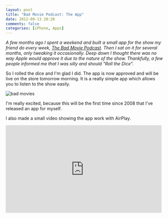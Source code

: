 ```yaml
---
layout: post
title: "Bad Movie Podcast: The App"
date: 2012-09-13 20:20
comments: false
categories: [iPhone, Apps]
---
```


_A few months ago I spent a weekend and built a small app for the show my friend do every week, [The Bad Movie Podcast](http://badmoviepodcast.com). Then I sat on it for several months, only tweaking it occasionally. Deep down I thought there was no way Apple would approve it due to the nature of the show. Thankfully, a few people informed me that I was silly and should "Roll the Dice"._

<!-- more -->

So I rolled the dice and I'm glad I did. The app is now approved and will be live on the store tomorrow morning. It is a really simple app which allows you to listen to the show easily.

![bad movies](/assets/images/badmovie-1.png)

I'm really excited, because this will be the first time since 2008 that I've released an app for myself.

I also made a small video showing the app work with AirPlay.

<iframe src="http://player.vimeo.com/video/43224636?byline=0&amp;portrait=0&amp;color=ff9933" width="500" height="281" frameborder="0" webkitAllowFullScreen mozallowfullscreen allowFullScreen></iframe>